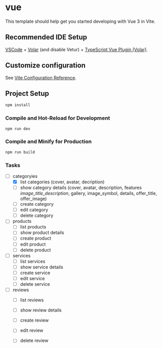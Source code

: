 # vue

This template should help get you started developing with Vue 3 in Vite.

## Recommended IDE Setup

[VSCode](https://code.visualstudio.com/) + [Volar](https://marketplace.visualstudio.com/items?itemName=Vue.volar) (and disable Vetur) + [TypeScript Vue Plugin (Volar)](https://marketplace.visualstudio.com/items?itemName=Vue.vscode-typescript-vue-plugin).

## Customize configuration

See [Vite Configuration Reference](https://vitejs.dev/config/).

## Project Setup

```sh
npm install
```

### Compile and Hot-Reload for Development

```sh
npm run dev
```

### Compile and Minify for Production

```sh
npm run build
```


### Tasks
- [ ] categoryies
  - [x] list categories (cover, avatar, decription)
  - [ ] show category details (cover, avatar, description, features _image_title_description_, gallery, image_symbol, details, offer_title, offer_image)
  - [ ] create category
  - [ ] edit category
  - [ ] delete category

- [ ] products
  - [ ] list products
  - [ ] show product details
  - [ ] create product
  - [ ] edit product
  - [ ] delete product

- [ ] services
  - [ ] list services
  - [ ] show service details 
  - [ ] create service
  - [ ] edit service
  - [ ] delete service

- [ ] reviews
  - [ ] list reviews
  - [ ] show review details 
  - [ ] create review
  - [ ] edit review
  - [ ] delete review


